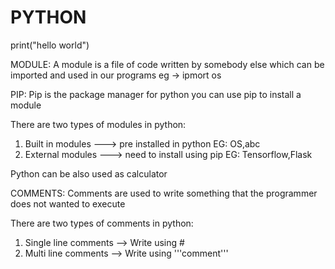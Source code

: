 # PYTHON
print("hello world")

MODULE:
A module is a file of code written by somebody else which can be imported and used in our programs
eg -> ipmort os

PIP:
Pip is the package manager for python you can use pip to install a module

There are two types of modules in python:
1. Built in modules ---> pre installed in python  EG: OS,abc
2. External modules ---> need to install using pip  EG: Tensorflow,Flask

Python can be also used as calculator

COMMENTS:
Comments are used to write something that the programmer does not wanted to execute

There are two types of comments in python:
1. Single line comments -->  Write using #
2. Multi line comments -->  Write using '''comment'''
















